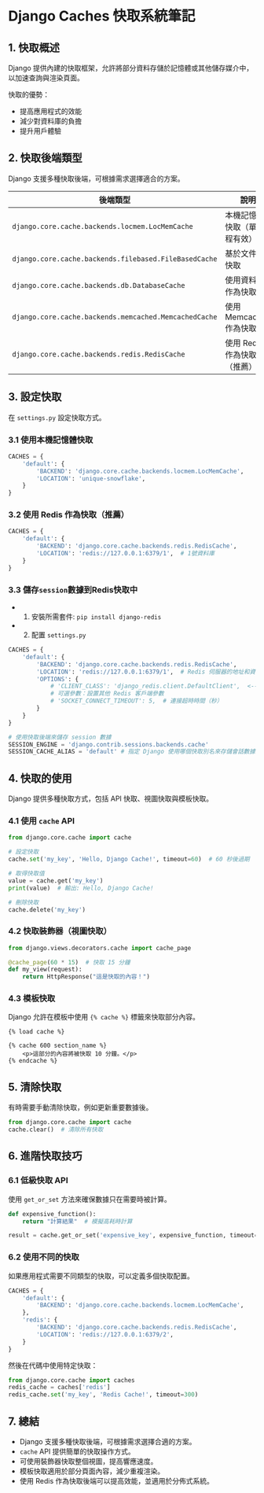 # Django Caches 快取系統筆記

## 1. 快取概述
Django 提供內建的快取框架，允許將部分資料存儲於記憶體或其他儲存媒介中，以加速查詢與渲染頁面。

快取的優勢：
- 提高應用程式的效能
- 減少對資料庫的負擔
- 提升用戶體驗

## 2. 快取後端類型
Django 支援多種快取後端，可根據需求選擇適合的方案。

| 後端類型 | 說明 |
|----------|------|
| `django.core.cache.backends.locmem.LocMemCache` | 本機記憶體快取（單進程有效） |
| `django.core.cache.backends.filebased.FileBasedCache` | 基於文件的快取 |
| `django.core.cache.backends.db.DatabaseCache` | 使用資料庫作為快取 |
| `django.core.cache.backends.memcached.MemcachedCache` | 使用 Memcached 作為快取 |
| `django.core.cache.backends.redis.RedisCache` | 使用 Redis 作為快取（推薦） |

## 3. 設定快取
在 `settings.py` 設定快取方式。

### 3.1 使用本機記憶體快取
```python
CACHES = {
    'default': {
        'BACKEND': 'django.core.cache.backends.locmem.LocMemCache',
        'LOCATION': 'unique-snowflake',
    }
}
```

### 3.2 使用 Redis 作為快取（推薦） 
```python
CACHES = {
    'default': {
        'BACKEND': 'django.core.cache.backends.redis.RedisCache',
        'LOCATION': 'redis://127.0.0.1:6379/1',  # 1號資料庫
    }
}
```
### 3.3 儲存`session`數據到Redis快取中
- 1. 安裝所需套件: `pip install django-redis`
- 2. 配置 `settings.py`
```python
CACHES = {
    'default': {
        'BACKEND': 'django.core.cache.backends.redis.RedisCache',
        'LOCATION': 'redis://127.0.0.1:6379/1',  # Redis 伺服器的地址和資料庫編號
        'OPTIONS': {
            # 'CLIENT_CLASS': 'django_redis.client.DefaultClient',  <--- 依redis版本不同，如果報錯此行就不要寫
            # 可選參數：設置其他 Redis 客戶端參數
            # 'SOCKET_CONNECT_TIMEOUT': 5,  # 連接超時時間（秒）
        }
    }
}

# 使用快取後端來儲存 session 數據
SESSION_ENGINE = 'django.contrib.sessions.backends.cache'
SESSION_CACHE_ALIAS = 'default' # 指定 Django 使用哪個快取別名來存儲會話數據
```

## 4. 快取的使用
Django 提供多種快取方式，包括 API 快取、視圖快取與模板快取。

### 4.1 使用 `cache` API
```python
from django.core.cache import cache

# 設定快取
cache.set('my_key', 'Hello, Django Cache!', timeout=60)  # 60 秒後過期

# 取得快取值
value = cache.get('my_key')
print(value)  # 輸出: Hello, Django Cache!

# 刪除快取
cache.delete('my_key')
```

### 4.2 快取裝飾器（視圖快取）
```python
from django.views.decorators.cache import cache_page

@cache_page(60 * 15)  # 快取 15 分鐘
def my_view(request):
    return HttpResponse("這是快取的內容！")
```

### 4.3 模板快取
Django 允許在模板中使用 `{% cache %}` 標籤來快取部分內容。
```django
{% load cache %}

{% cache 600 section_name %}
    <p>這部分的內容將被快取 10 分鐘。</p>
{% endcache %}
```

## 5. 清除快取
有時需要手動清除快取，例如更新重要數據後。

```python
from django.core.cache import cache
cache.clear()  # 清除所有快取
```

## 6. 進階快取技巧

### 6.1 低級快取 API
使用 `get_or_set` 方法來確保數據只在需要時被計算。
```python
def expensive_function():
    return "計算結果"  # 模擬高耗時計算

result = cache.get_or_set('expensive_key', expensive_function, timeout=300)
```

### 6.2 使用不同的快取
如果應用程式需要不同類型的快取，可以定義多個快取配置。
```python
CACHES = {
    'default': {
        'BACKEND': 'django.core.cache.backends.locmem.LocMemCache',
    },
    'redis': {
        'BACKEND': 'django.core.cache.backends.redis.RedisCache',
        'LOCATION': 'redis://127.0.0.1:6379/2',
    }
}
```

然後在代碼中使用特定快取：
```python
from django.core.cache import caches
redis_cache = caches['redis']
redis_cache.set('my_key', 'Redis Cache!', timeout=300)
```

## 7. 總結
- Django 支援多種快取後端，可根據需求選擇合適的方案。
- `cache` API 提供簡單的快取操作方式。
- 可使用裝飾器快取整個視圖，提高響應速度。
- 模板快取適用於部分頁面內容，減少重複渲染。
- 使用 Redis 作為快取後端可以提高效能，並適用於分佈式系統。


